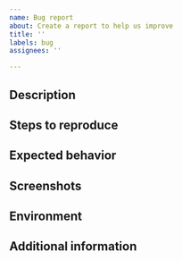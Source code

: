 ```yaml
---
name: Bug report
about: Create a report to help us improve
title: ''
labels: bug
assignees: ''

---
```


<!--
  Before opening a new issue, please search existing issues https://github.com/eclipse/che-che4z-lsp-for-cobol/issues
-->

<!--
Useful Links:
  - Documentation: https://github.com/eclipse/che-che4z-lsp-for-cobol/blob/development/README.md
  - Contributing: https://github.com/eclipse/che-che4z-lsp-for-cobol/blob/development/CONTRIBUTING.md
  Eclipse Che has public chat on:
  - Slack: https://che4z.slack.com/
-->

## Description ##
<!-- A clear and concise description of what the bug is. -->

## Steps to reproduce ##
<!--
1. Go to '...'
2. Click on '....'
3. Scroll down to '....'
4. See error.
-->

## Expected behavior ##
<!-- A clear and concise description of what you expected to happen. -->

## Screenshots ##
<!-- If applicable, add screenshots to help explain your problem. -->

## Environment ##
 <!--
 - OS: [e.g. iOS 9, Windows 8.1]
 - IDE: [e.g. VS Code, Che 7, Theia IDE] 
-->

## Additional information ##
<!-- Add any other information about the problem here. -->
